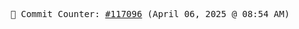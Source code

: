 <p align="center">
    <samp>
        📮 Commit Counter: <a href="https://github.com/Javascript-void0/Javascript-void0/commits/main">#117096</a> (April 06, 2025 @ 08:54 AM)
    </samp>
</p>